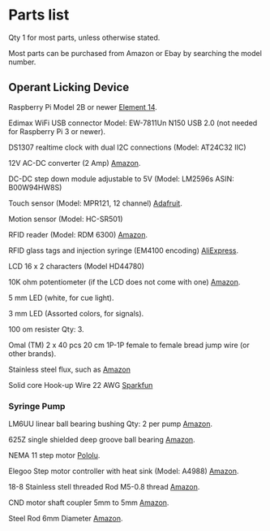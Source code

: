 
# Parts list  

Qty 1 for most parts, unless otherwise stated.

Most parts can be purchased from Amazon or Ebay by searching the model number.  

## Operant Licking Device 

Raspberry Pi Model 2B or newer [Element 14](https://www.element14.com/community/community/raspberry-pi).

Edimax WiFi USB connector Model:  EW-7811Un N150 USB 2.0 (not needed for Raspberry Pi 3 or newer).

DS1307 realtime clock with dual I2C connections (Model: AT24C32 IIC) 

12V AC-DC converter (2 Amp) [Amazon](https://www.amazon.com/gp/product/B00PJZQDDO/).

DC-DC step down module adjustable to 5V (Model: LM2596s ASIN: B00W94HW8S) 

Touch sensor (Model: MPR121, 12 channel) [Adafruit](https://www.adafruit.com/products/1982).

Motion sensor (Model: HC-SR501)  

RFID reader (Model: RDM 6300) [Amazon](https://www.amazon.com/gp/product/B00KBN01VY/).

RFID glass tags and injection syringe (EM4100 encoding) [AliExpress](https://www.aliexpress.com/item/RFID-glass-4x20-application-logistics-patrol-asset-identification-management-security-frequency-125KHZ/931328784.html).

LCD 16 x 2 characters (Model HD44780)  

10K ohm potentiometer (if the LCD does not come with one) [Amazon](https://www.amazon.com/gp/product/B00OK9DEL4).

5 mm LED (white, for cue light).

3 mm LED (Assorted colors, for signals).

100 om resister Qty: 3.

Omal (TM) 2 x 40 pcs 20 cm 1P-1P female to female bread jump wire (or other brands).

Stainless steel flux, such as  [Amazon](https://www.amazon.com/gp/product/B001HWE9A2) 

Solid core Hook-up Wire 22 AWG  [Sparkfun](https://www.sparkfun.com/products/11367)

### Syringe Pump

LM6UU linear ball bearing bushing  Qty: 2 per pump [Amazon](https://www.amazon.com/gp/product/B00NQ2DPV0).

625Z single shielded deep groove ball bearing  [Amazon](https://www.amazon.com/gp/product/B008ASXTZM/).

NEMA 11 step motor [Pololu](https://www.pololu.com/product/1205). 

Elegoo Step motor controller with heat sink (Model: A4988) [Amazon](https://www.amazon.com/gp/product/B01GJJGRF2).

18-8 Stainless stell threaded Rod M5-0.8 thread [Amazon](https://www.amazon.com/gp/product/B00G3R7J1W/).

CND motor shaft coupler 5mm to 5mm [Amazon](https://www.amazon.com/gp/product/B00DCAISM2).

Steel Rod 6mm Diameter [Amazon](https://www.amazon.com/gp/product/B0050RMVLE).

